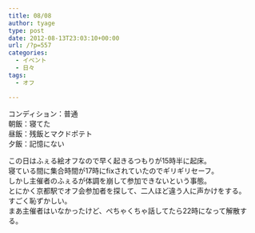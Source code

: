 ```yaml
---
title: 08/08
author: tyage
type: post
date: 2012-08-13T23:03:10+00:00
url: /?p=557
categories:
  - イベント
  - 日々
tags:
  - オフ

---
```

<p>コンディション：普通<br />
朝飯：寝てた<br />
昼飯：残飯とマクドポテト<br />
夕飯：記憶にない</p>
<p>この日はふぇる絵オフなので早く起きるつもりが15時半に起床。<br />
寝ている間に集合時間が17時にfixされていたのでギリギリセーフ。<br />
しかし主催者のふぇるが体調を崩して参加できないという事態。<br />
とにかく京都駅でオフ会参加者を探して、二人ほど違う人に声かけをする。<br />
すごく恥ずかしい。<br />
まあ主催者はいなかったけど、ぺちゃくちゃ話してたら22時になって解散する。</p>
